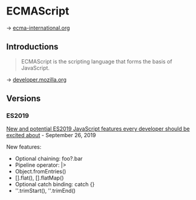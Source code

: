 # ECMAScript

→ [ecma-international.org](https://www.ecma-international.org/)

## Introductions

> ECMAScript is the scripting language that forms the basis of JavaScript.

→ [developer.mozilla.org](https://developer.mozilla.org/en-US/docs/Web/JavaScript/Language_Resources)

## Versions

### ES2019

[New and potential ES2019 JavaScript features every developer should be excited about](https://blog.logrocket.com/new-es2019-javascript-features-every-developer-should-be-excited-about/) - September 26, 2019

New features:

- Optional chaining: foo?.bar
- Pipeline operator: |>
- Object.fromEntries()
- [].flat(), [].flatMap()
- Optional catch binding: catch {}
- ''.trimStart(), ''.trimEnd()
